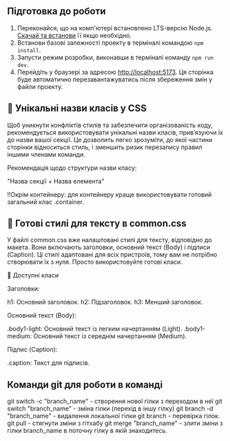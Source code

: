## Підготовка до роботи

1. Переконайся, що на комп'ютері встановлено LTS-версію Node.js.
   [Скачай та встанови](https://nodejs.org/en/) її якщо необхідно.
2. Встанови базові залежності проекту в терміналі командою `npm install`.
3. Запусти режим розробки, виконавши в терміналі команду `npm run dev`.
4. Перейдіть у браузері за адресою
   [http://localhost:5173](http://localhost:5173). Ця сторінка буде автоматично
   перезавантажуватись після збереження змін у файли проекту.

## 🔑 Унікальні назви класів у CSS

Щоб уникнути конфліктів стилів та забезпечити організованість коду, рекомендується використовувати унікальні назви класів, прив’язуючи їх до назви вашої секції. Це дозволить легко зрозуміти, до якої частини сторінки відноситься стиль, і зменшить ризик перезапису правил іншими членами команди.

Рекомендація щодо структури назви класу:

"Назва секції + Назва елемента"

!!Окрім контейнеру: для контейнеру краще використовувати готовий загальний клас .container.

## 📌 Готові стилі для тексту в common.css
У файлі common.css вже налаштовані стилі для тексту, відповідно до макета. Вони включають заголовки, основний текст (Body) і підписи (Caption). Ці стилі адаптовані для всіх пристроїв, тому вам не потрібно створювати їх з нуля. Просто використовуйте готові класи.

🎨 Доступні класи

Заголовки:

h1: Основний заголовок.
h2: Підзаголовок.
h3: Менший заголовок.

Основний текст (Body):

.body1-light: Основний текст із легким начертанням (Light).
.body1-medium: Основний текст із середнім начертанням (Medium).

Підпис (Caption):

.caption: Текст для підписів.

## Команди git для роботи в команді

git switch -c "branch_name" - створення нової гілки з переходом в неї
git switch "branch_name"    - зміна гілки (перехід в іншу гілку)
git branch -d "branch_name" - видалення локальної гілки
git branch                  - перевірка гілок.
git pull                    - стягнути зміни з гітхабу
git merge "branch_name"     - злити зміни з гілки branch_name в поточну гілку в якій знаходитесь.
